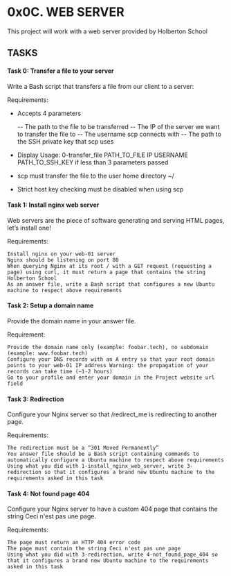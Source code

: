 # 0x0C. WEB SERVER

This project will work with a web server provided by Holberton School

## TASKS

#### Task 0: Transfer a file to your server

Write a Bash script that transfers a file from our client to a server:

Requirements:

 - Accepts 4 parameters

   	-- The path to the file to be transferred
	-- The IP of the server we want to transfer the file to
        -- The username scp connects with
        -- The path to the SSH private key that scp uses

 - Display Usage: 0-transfer_file PATH_TO_FILE IP USERNAME PATH_TO_SSH_KEY if less than 3 parameters passed
 - scp must transfer the file to the user home directory ~/
 - Strict host key checking must be disabled when using scp


#### Task 1: Install nginx web server

Web servers are the piece of software generating and serving HTML pages, let’s install one!

Requirements:

	Install nginx on your web-01 server
	Nginx should be listening on port 80
	When querying Nginx at its root / with a GET request (requesting a page) using curl, it must return a page that contains the string Holberton School
	As an answer file, write a Bash script that configures a new Ubuntu machine to respect above requirements


#### Task 2: Setup a domain name

Provide the domain name in your answer file.

Requirement:

	Provide the domain name only (example: foobar.tech), no subdomain (example: www.foobar.tech)
	Configure your DNS records with an A entry so that your root domain points to your web-01 IP address Warning: the propagation of your records can take time (~1-2 hours)
	Go to your profile and enter your domain in the Project website url field


#### Task 3: Redirection

Configure your Nginx server so that /redirect_me is redirecting to another page.

Requirements:

	The redirection must be a “301 Moved Permanently”
	You answer file should be a Bash script containing commands to automatically configure a Ubuntu machine to respect above requirements
	Using what you did with 1-install_nginx_web_server, write 3-redirection so that it configures a brand new Ubuntu machine to the requirements asked in this task


#### Task 4: Not found page 404

Configure your Nginx server to have a custom 404 page that contains the string Ceci n'est pas une page.

Requirements:

	The page must return an HTTP 404 error code
	The page must contain the string Ceci n'est pas une page
	Using what you did with 3-redirection, write 4-not_found_page_404 so that it configures a brand new Ubuntu machine to the requirements asked in this task

